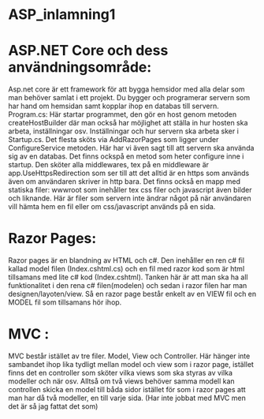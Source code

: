 # ASP_inlamning1

# ASP.NET Core och dess användningsområde:
Asp.net core är ett framework för att bygga hemsidor med alla delar som man behöver samlat i ett projekt. 
Du bygger och programerar servern som har hand om hemsidan samt kopplar ihop en databas till servern. 
Program.cs: Här startar programmet, den gör en host genom metoden createHostBuilder där man också har möjlighet att ställa in hur hosten ska arbeta, inställningar osv. 
Inställningar och hur servern ska arbeta sker i Startup.cs. Det flesta sköts via AddRazorPages som ligger under ConfigureService metoden. Här har vi även sagt till att servern ska 
använda sig av en databas. Det finns ockspå en metod som heter configure inne i startup. Den sköter alla middlewares, tex på en middleware är app.UseHttpsRedirection som ser till 
att det alltid är en https som används även om användaren skriver in http bara. 
Det finns också en mapp med statiska filer: wwwroot som inehåller tex css filer och javascript även bilder och liknande. Här är filer som servern inte ändrar något på när användaren vill hämta hem en fil eller om css/javascript används på en sida.


# Razor Pages:
Razor pages är en blandning av HTML och c#. Den inehåller en ren c# fil kallad model filen (Index.cshtml.cs) och en fil med razor kod som är html tillsamans med lite c# kod (Index.cshtml). Tanken här är 
att man ska ha all funktionalitet i den rena c# filen(modelen) och sedan i razor filen har man designen/layoten/view. Så en razor page består enkelt av en VIEW fil och en MODEL fil som tillsamans hör ihop. 

# MVC : 
MVC består istället av tre filer. Model, View och Controller. Här hänger inte sambandet ihop lika tydligt mellan model och view som i razor page, istället finns det en controller som sköter vilka views som ska styras av vilka modeller och när osv. Alltså om två views behöver samma modell kan controllen skicka en model till båda sidor istället för som i razor pages att man har då två modeller, en till varje sida. (Har inte jobbat med MVC men det är så jag fattat det som)


